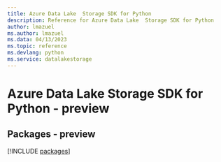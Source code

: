 ```yaml
---
title: Azure Data Lake  Storage SDK for Python
description: Reference for Azure Data Lake  Storage SDK for Python
author: lmazuel
ms.author: lmazuel
ms.data: 04/13/2023
ms.topic: reference
ms.devlang: python
ms.service: datalakestorage
---
```

# Azure Data Lake  Storage SDK for Python - preview
## Packages - preview
[!INCLUDE [packages](data-lake--storage-index.md)]